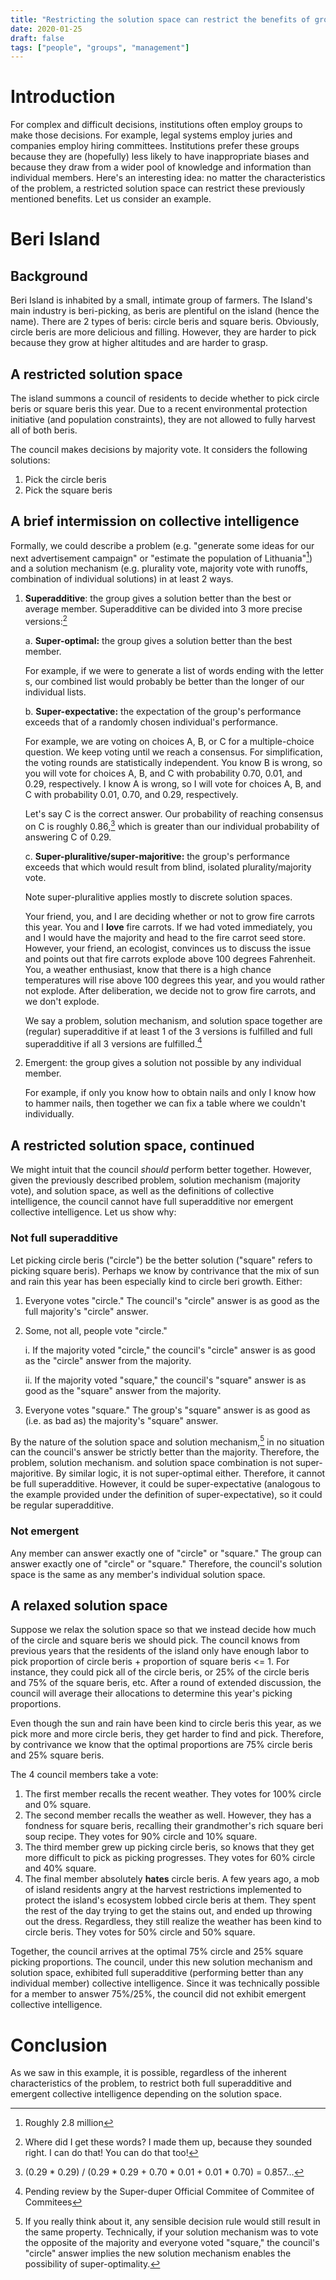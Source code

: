```yaml
---
title: "Restricting the solution space can restrict the benefits of group decision-making"
date: 2020-01-25
draft: false
tags: ["people", "groups", "management"]
---
```

# Introduction
For complex and difficult decisions, institutions often employ groups to make those decisions. For example, legal systems employ juries and companies employ hiring committees. Institutions prefer these groups because they are (hopefully) less likely to have inappropriate biases and because they draw from a wider pool of knowledge and information than individual members. Here's an interesting idea: no matter the characteristics of the problem, a restricted solution space can restrict these previously mentioned benefits. Let us consider an example.
# Beri Island
## Background
Beri Island is inhabited by a small, intimate group of farmers. The Island's main industry is beri-picking, as beris are plentiful on the island (hence the name). There are 2 types of beris: circle beris and square beris. Obviously, circle beris are more delicious and filling. However, they are harder to pick because they grow at higher altitudes and are harder to grasp. 
## A restricted solution space
The island summons a council of residents to decide whether to pick circle beris or square beris this year. Due to a recent environmental protection initiative (and population constraints), they are not allowed to fully harvest all of both beris.

The council makes decisions by majority vote. It considers the following solutions:
1. Pick the circle beris
2. Pick the square beris
## A brief intermission on collective intelligence
Formally, we could describe a problem (e.g. "generate some ideas for our next advertisement campaign" or "estimate the population of Lithuania"[^1]) and a solution mechanism (e.g. plurality vote, majority vote with runoffs, combination of individual solutions) in at least 2 ways.
1. **Superadditive**: the group gives a solution better than the best or average member. 
    Superadditive can be divided into 3 more precise versions:[^2]

    a. **Super-optimal:** the group gives a solution better than the best member.

    For example, if we were to generate a list of words ending with the letter s, our combined list would probably be better than the longer of our individual lists.

    b. **Super-expectative:** the expectation of the group's performance exceeds that of a randomly chosen individual's performance.

    For example, we are voting on choices A, B, or C for a multiple-choice question. We keep voting until we reach a consensus. For simplification, the voting rounds are statistically independent. You know B is wrong, so you will vote for choices A, B, and C with probability 0.70, 0.01, and 0.29, respectively. I know A is wrong, so I will vote for choices A, B, and C with probability 0.01, 0.70, and 0.29, respectively.
    
    Let's say C is the correct answer. Our probability of reaching consensus on C is roughly 0.86,[^3] which is greater than our individual probability of answering C of 0.29.

    c. **Super-pluralitive/super-majoritive:** the group's performance exceeds that which would result from blind, isolated plurality/majority vote.

    Note super-pluralitive applies mostly to discrete solution spaces. 
    
    Your friend, you, and I are deciding whether or not to grow fire carrots this year. You and I **love** fire carrots. If we had voted immediately, you and I would have the majority and head to the fire carrot seed store. However, your friend, an ecologist, convinces us to discuss the issue and points out that fire carrots explode above 100 degrees Fahrenheit. You, a weather enthusiast, know that there is a high chance temperatures will rise above 100 degrees this year, and you would rather not explode. After deliberation, we decide not to grow fire carrots, and we don't explode.

    We say a problem, solution mechanism, and solution space together are (regular) superadditive if at least 1 of the 3 versions is fulfilled and full superadditive if all 3 versions are fulfilled.[^4]

[^1]: Roughly 2.8 million
[^2]: Where did I get these words? I made them up, because they sounded right. I can do that! You can do that too!
[^3]: (0.29 * 0.29) / (0.29 * 0.29 + 0.70 * 0.01 + 0.01 * 0.70) = 0.857...
[^4]: Pending review by the Super-duper Official Commitee of Commitee of Commitees

2. Emergent: the group gives a solution not possible by any individual member.

    For example, if only you know how to obtain nails and only I know how to hammer nails, then together we can fix a table where we couldn't individually.
## A restricted solution space, continued
We might intuit that the council _should_ perform better together. However, given the previously described problem, solution mechanism (majority vote), and solution space, as well as the definitions of collective intelligence, the council cannot have full superadditive nor emergent collective intelligence. Let us show why:

### Not full superadditive
Let picking circle beris ("circle") be the better solution ("square" refers to picking square beris). Perhaps we know by contrivance that the mix of sun and rain this year has been especially kind to circle beri growth. Either:
1. Everyone votes "circle." The council's "circle" answer is as good as the full majority's "circle" answer.
2. Some, not all, people vote "circle."

    i. If the majority voted "circle," the council's "circle" answer is as good as the "circle" answer from the majority.

    ii. If the majority voted "square," the council's "square" answer is as good as the "square" answer from the majority.

3. Everyone votes "square." The group's "square" answer is as good as (i.e. as bad as) the majority's "square" answer.

By the nature of the solution space and solution mechanism,[^5] in no situation can the council's answer be strictly better than the majority. Therefore, the problem, solution mechanism. and solution space combination is not super-majoritive. By similar logic, it is not super-optimal either. Therefore, it cannot be full superadditive. However, it could be super-expectative (analogous to the example provided under the definition of super-expectative), so it could be regular superadditive.
[^5]: If you really think about it, any sensible decision rule would still result in the same property. Technically, if your solution mechanism was to vote the opposite of the majority and everyone voted "square," the council's "circle" answer implies the new solution mechanism enables the possibility of super-optimality.

### Not emergent
Any member can answer exactly one of "circle" or "square." The group can answer exactly one of "circle" or "square." Therefore, the council's solution space is the same as any member's individual solution space.
## A relaxed solution space
Suppose we relax the solution space so that we instead decide how much of the circle and square beris we should pick. The council knows from previous years that the residents of the island only have enough labor to pick proportion of circle beris + proportion of square beris <= 1. For instance, they could pick all of the circle beris, or 25% of the circle beris and 75% of the square beris, etc. After a round of extended discussion, the council will average their allocations to determine this year's picking proportions.

Even though the sun and rain have been kind to circle beris this year, as we pick more and more circle beris, they get harder to find and pick. Therefore, by contrivance we know that the optimal proportions are 75% circle beris and 25% square beris.

The 4 council members take a vote:
1. The first member recalls the recent weather. They votes for 100% circle and 0% square.
2. The second member recalls the weather as well. However, they has a fondness for square beris, recalling their grandmother's rich square beri soup recipe. They votes for 90% circle and 10% square.
3. The third member grew up picking circle beris, so knows that they get more difficult to pick as picking progresses. They votes for 60% circle and 40% square.
4. The final member absolutely **hates** circle beris. A few years ago, a mob of island residents angry at the harvest restrictions implemented to protect the island's ecosystem lobbed circle beris at them. They spent the rest of the day trying to get the stains out, and ended up throwing out the dress. Regardless, they still realize the weather has been kind to circle beris. They votes for 50% circle and 50% square.

Together, the council arrives at the optimal 75% circle and 25% square picking proportions. The council, under this new solution mechanism and solution space, exhibited full superadditive (performing better than any individual member) collective intelligence. Since it was technically possible for a member to answer 75%/25%, the council did not exhibit emergent collective intelligence.
# Conclusion
As we saw in this example, it is possible, regardless of the inherent characteristics of the problem, to restrict both full superadditive and emergent collective intelligence depending on the solution space.
